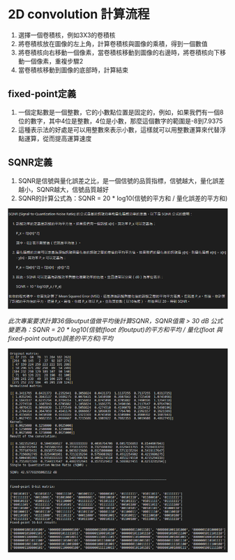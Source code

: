 # 2D convolution 計算流程
1. 選擇一個卷積核，例如3X3的卷積核
2. 將卷積核放在圖像的左上角，計算卷積核與圖像的乘積，得到一個數值
3. 將卷積核向右移動一個像素，當卷積核移動到圖像的右邊時，將卷積核向下移動一個像素，重複步驟2
5. 當卷積核移動到圖像的底部時，計算結束


## fixed-point定義
1. 一個定點數是一個整數，它的小數點位置是固定的，例如，如果我們有一個8位的數字，其中4位是整數，4位是小數，那麼這個數字的範圍是-8到7.9375
2. 這種表示法的好處是可以用整數來表示小數，這樣就可以用整數運算來代替浮點運算，從而提高運算速度

## SQNR定義
1. SQNR是信號與量化誤差之比，是一個信號的品質指標，信號越大，量化誤差越小，SQNR越大，信號品質越好
2. SQNR的計算公式為：SQNR = 20 * log10(信號的平方和 / 量化誤差的平方和)  

![sqnr define](SQNR.png)

*此次專案要求計算36個output值做平均後計算SQNR，SQNR值需 > 30 dB 公式變更為：SQNR = 20 * log10(信號(float 的output)的平方和平均 / 量化(float 與 fixed-point output)誤差的平方和)平均*


![alt text](image.png)
